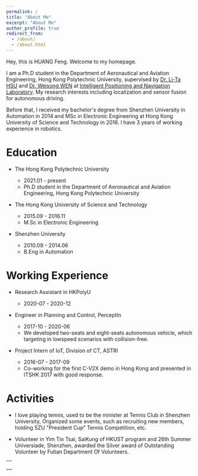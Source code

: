 ```yaml
---
permalink: /
title: "About Me"
excerpt: "About Me"
author_profile: true
redirect_from: 
  - /about/
  - /about.html
---
```


Hey, this is HUANG Feng. Welcome to my homepage.

I am a Ph.D student in the Department of Aeronautical and Aviation Engineering, Hong Kong Polytechnic University, supervised by [Dr. Li-Ta HSU](https://www.polyu.edu.hk/aae/people/academic-staff/dr-lt-hsu/) and [Dr. Weisong WEN](https://www.polyu.edu.hk/aae/people/academic-staff/dr-weisong-wen/) at [Intelligent Positioning and Navigation Laboratory](https://www.polyu-ipn-lab.com/). My research interests including localization and sensor fusion for autonomous driving.

Before that, I received my bachelor's degree from Shenzhen University in Automation in 2014 and MSc in Electronic Engineering at Hong Kong University of Science and Technology in 2016. I have 3 years of working experience in robotics. 

Education
======
* The Hong Kong Polytechnic University
  * 2021.01 - present
  * Ph.D student in the Department of Aeronautical and Aviation Engineering, Hong Kong Polytechnic University

* The Hong Kong University of Science and Technology
  * 2015.09 - 2016.11 
  * M.Sc in Electronic Engineering

* Shenzhen University
  * 2010.09 - 2014.06 
  * B.Eng in Automation


Working Experience
======
* Research Assistant in HKPolyU
  * 2020-07 - 2020-12

* Engineer in Planning and Control, PerceptIn 
  * 2017-10 - 2020-06
  * We developed two-seats and eight-seats autonomous vehicle, which targeting in lowspeed scenarios with collision-free. 

* Project Intern of IoT, Division of CT, ASTRI
  * 2016-07 - 2017-09
  * Co-working for the first C-V2X demo in Hong Kong and presented in ITSHK 2017 with good response.

Activities
======
* I love playing tennis, used to be the minister at Tennis Club in Shenzhen University, Organized some events, such as recruiting new members, holding SZU "President Cup" Tennis Competition, etc.

* Volunteer in Yim Tin Tsai, SaiKung of HKUST program and 26th Summer Universiade, Shenzhen, awarded the Silver award of Outstanding Volunteer by Futian Department Of Volunteers.

<table width="100%" align="center" border="0" cellspacing="0" cellpadding="20">
  <tbody>
    <tr>
      <td width="100%" align="middle">
      <p align="center" style="width: 25% ">
      <script type="text/javascript" id="clstr_globe"  src="//clustrmaps.com/globe.js?d=Zdm2i3FFF0o2zq3COakIshmlr_PRZyLFIXTvEBtMOh4"></script>
      </p></td>
    </tr>
  </tbody>
</table>
